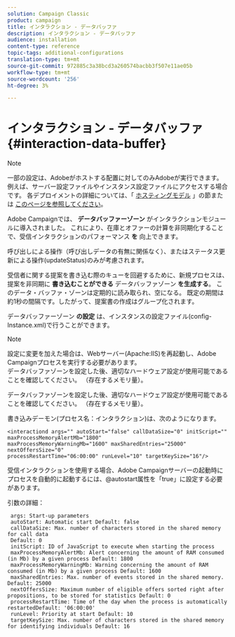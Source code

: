 ```yaml
---
solution: Campaign Classic
product: campaign
title: インタラクション - データバッファ
description: インタラクション - データバッファ
audience: installation
content-type: reference
topic-tags: additional-configurations
translation-type: tm+mt
source-git-commit: 972885c3a38bcd3a260574bacbb3f507e11ae05b
workflow-type: tm+mt
source-wordcount: '256'
ht-degree: 3%

---
```



# インタラクション - データバッファ{#interaction-data-buffer}

>[!NOTE]
>
>一部の設定は、Adobeがホストする配置に対してのみAdobeが実行できます。 例えば、サーバー設定ファイルやインスタンス設定ファイルにアクセスする場合です。 各デプロイメントの詳細については、「 [ホスティングモデル](../../installation/using/hosting-models.md) 」の節または [このページを参照してください](../../installation/using/capability-matrix.md)。

Adobe Campaignでは、 **データバッファーゾーン** がインタラクションモジュールに導入されました。 これにより、在庫とオファーの計算を非同期化することで、受信インタラクションのパフォーマンス **を** 向上できます。

呼び出しによる操作（呼び出しデータの有無に関係なく）、またはステータス更新による操作(updateStatus)のみが考慮されます。

受信者に関する提案を書き込む際のキューを回避するために、新規プロセスは、提案を非同期に **書き込むことができる** データバッファゾーン **を生成する**。 このデータ・バッファ・ゾーンは定期的に読み取られ、空になる。 既定の期間は約1秒の間隔です。したがって、提案書の作成はグループ化されます。

データバッファーゾーン **の設定** は、インスタンスの設定ファイル(config-Instance.xml)で行うことができます。

>[!NOTE]
>
>設定に変更を加えた場合は、Webサーバー(Apache:IIS)を再起動し、Adobe Campaignプロセスを実行する必要があります。\
>データバッファゾーンを設定した後、適切なハードウェア設定が使用可能であることを確認してください。 （存在するメモリ量）。

データバッファゾーンを設定した後、適切なハードウェア設定が使用可能であることを確認してください。 （存在するメモリ量）。

書き込みデーモン(プロセス名：インタラクション)は、次のようになります。

```
<interactiond args="" autoStart="false" callDataSize="0" initScript="" maxProcessMemoryAlertMb="1800"
maxProcessMemoryWarningMb="1600" maxSharedEntries="25000" nextOffersSize="0"
processRestartTime="06:00:00" runLevel="10" targetKeySize="16"/>
```

受信インタラクションを使用する場合、Adobe Campaignサーバーの起動時にプロセスを自動的に起動するには、@autostart属性を「true」に設定する必要があります。

引数の詳細：

```
 args: Start-up parameters 
 autoStart: Automatic start Default: false 
 callDataSize: Max. number of characters stored in the shared memory for call data
 Default: 0 
 initScript: ID of JavaScript to execute when starting the process 
 maxProcessMemoryAlertMb: Alert concerning the amount of RAM consumed (in Mb) by a given process Default: 1800 
 maxProcessMemoryWarningMb: Warning concerning the amount of RAM consumed (in Mb) by a given process Default: 1600 
 maxSharedEntries: Max. number of events stored in the shared memory. Default: 25000 
 nextOffersSize: Maximum number of eligible offers sorted right after propositions, to be stored for statistics Default: 0 
 processRestartTime: Time of the day when the process is automatically restartedDefault: '06:00:00' 
 runLevel: Priority at start Default: 10 
 targetKeySize: Max. number of characters stored in the shared memory for identifying individuals Default: 16 
```

